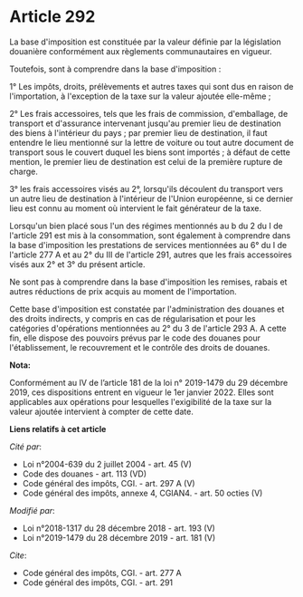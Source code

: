 # Article 292

La base d'imposition est constituée par la valeur définie par la législation douanière conformément aux règlements
communautaires en vigueur.

Toutefois, sont à comprendre dans la base d'imposition :

1° Les impôts, droits, prélèvements et autres taxes qui sont dus en raison de l'importation, à l'exception de la taxe sur la
valeur ajoutée elle-même ;

2° Les frais accessoires, tels que les frais de commission, d'emballage, de transport et d'assurance intervenant jusqu'au
premier lieu de destination des biens à l'intérieur du pays ; par premier lieu de destination, il faut entendre le lieu
mentionné sur la lettre de voiture ou tout autre document de transport sous le couvert duquel les biens sont importés ; à
défaut de cette mention, le premier lieu de destination est celui de la première rupture de charge.

3° les frais accessoires visés au 2°, lorsqu'ils découlent du transport vers un autre lieu de destination à l'intérieur de
l'Union européenne, si ce dernier lieu est connu au moment où intervient le fait générateur de la taxe.

Lorsqu'un bien placé sous l'un des régimes mentionnés au b du 2 du I de l'article 291 est mis à la consommation, sont
également à comprendre dans la base d'imposition les prestations de services mentionnées au 6° du I de l'article 277 A et au
2° du III de l'article 291, autres que les frais accessoires visés aux 2° et 3° du présent article.

Ne sont pas à comprendre dans la base d'imposition les remises, rabais et autres réductions de prix acquis au moment de
l'importation.

Cette base d'imposition est constatée par l'administration des douanes et des droits indirects, y compris en cas de
régularisation et pour les catégories d'opérations mentionnées au 2° du 3 de l'article 293 A. A cette fin, elle dispose des
pouvoirs prévus par le code des douanes pour l'établissement, le recouvrement et le contrôle des droits de douanes.

**Nota:**

Conformément au IV de l’article 181 de la loi n° 2019-1479 du 29 décembre 2019, ces dispositions entrent en vigueur le 1er
janvier 2022. Elles sont applicables aux opérations pour lesquelles l'exigibilité de la taxe sur la valeur ajoutée intervient
à compter de cette date.

**Liens relatifs à cet article**

_Cité par_:

  - Loi n°2004-639 du 2 juillet 2004 - art. 45 (V)
  - Code des douanes - art. 113 (VD)
  - Code général des impôts, CGI. - art. 297 A (V)
  - Code général des impôts, annexe 4, CGIAN4. - art. 50 octies (V)

_Modifié par_:

  - Loi n°2018-1317 du 28 décembre 2018 - art. 193 (V)
  - Loi n°2019-1479 du 28 décembre 2019 - art. 181 (V)

_Cite_:

  - Code général des impôts, CGI. - art. 277 A
  - Code général des impôts, CGI. - art. 291
